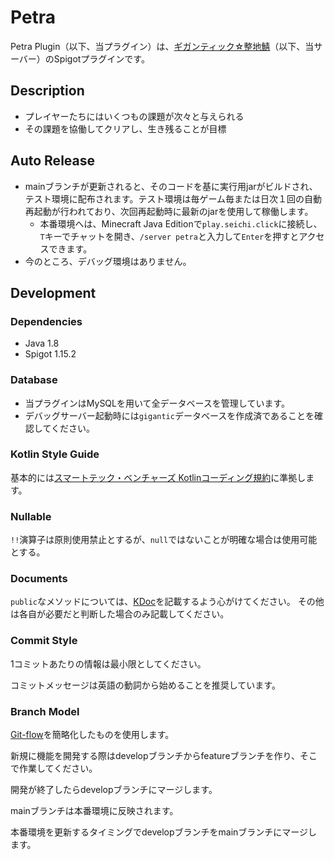 # Petra

Petra Plugin（以下、当プラグイン）は、[ギガンティック☆整地鯖](https://seichi.click)（以下、当サーバー）のSpigotプラグインです。

## Description

- プレイヤーたちにはいくつもの課題が次々と与えられる
- その課題を協働してクリアし、生き残ることが目標

## Auto Release

- mainブランチが更新されると、そのコードを基に実行用jarがビルドされ、テスト環境に配布されます。テスト環境は毎ゲーム毎または日次１回の自動再起動が行われており、次回再起動時に最新のjarを使用して稼働します。
  - 本番環境へは、Minecraft Java Editionで`play.seichi.click`に接続し、`T`キーでチャットを開き、`/server petra`と入力して`Enter`を押すとアクセスできます。
- 今のところ、デバッグ環境はありません。

## Development

### Dependencies

- Java 1.8
- Spigot 1.15.2

### Database

- 当プラグインはMySQLを用いて全データベースを管理しています。
- デバッグサーバー起動時には`gigantic`データベースを作成済であることを確認してください。

### Kotlin Style Guide

基本的には[スマートテック・ベンチャーズ Kotlinコーディング規約](https://github.com/SmartTechVentures/kotlin-style-guide)に準拠します。

### Nullable

`!!`演算子は原則使用禁止とするが、`null`ではないことが明確な場合は使用可能とする。

### Documents

`public`なメソッドについては、[KDoc](https://kotlinlang.org/docs/kotlin-doc.html)を記載するよう心がけてください。
その他は各自が必要だと判断した場合のみ記載してください。

### Commit Style

1コミットあたりの情報は最小限としてください。

コミットメッセージは英語の動詞から始めることを推奨しています。

### Branch Model

[Git-flow](https://qiita.com/KosukeSone/items/514dd24828b485c69a05)を簡略化したものを使用します。

新規に機能を開発する際はdevelopブランチからfeatureブランチを作り、そこで作業してください。

開発が終了したらdevelopブランチにマージします。

mainブランチは本番環境に反映されます。

本番環境を更新するタイミングでdevelopブランチをmainブランチにマージします。
